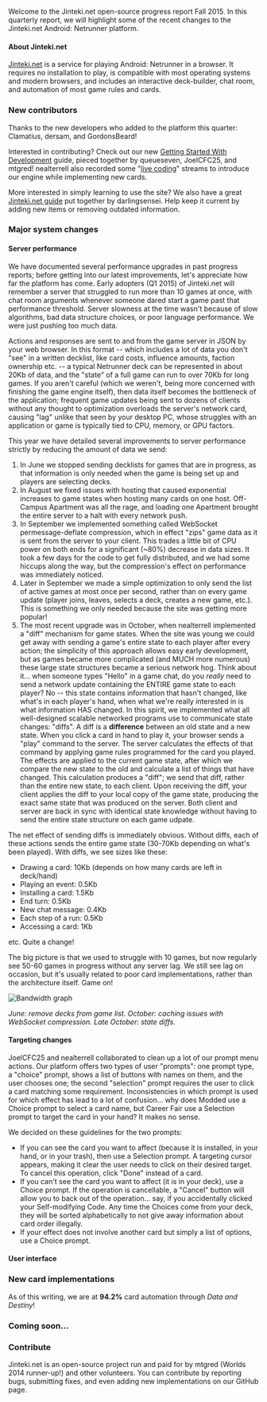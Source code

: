 Welcome to the Jinteki.net open-source progress report Fall 2015. In this quarterly report, we will highlight some of the recent changes to the Jinteki.net Android: Netrunner platform.

#### About Jinteki.net

[Jinteki.net](http://www.jinteki.net) is a service for playing Android: Netrunner in a browser. It requires no installation to play, is compatible with most operating systems and modern browsers, and includes an interactive deck-builder, chat room, and automation of most game rules and cards.

### New contributors

Thanks to the new developers who added to the platform this quarter: Clamatius, dersam, and GordonsBeard!

Interested in contributing? Check out our new [Getting Started With Development](https://github.com/mtgred/netrunner/wiki/Getting-Started-with-Development) guide, pieced together by queueseven, JoelCFC25, and mtgred! nealterrell also recorded some "[live coding](https://www.livecoding.tv/video/jintekinet-intro-tenma-line-12/)" streams to introduce our engine while implementing new cards.

More interested in simply learning to use the site? We also have a great [Jinteki.net guide](https://github.com/mtgred/netrunner/wiki/Jinteki.net-Guide) put together by darlingsensei. Help keep it current by adding new items or removing outdated information.

### Major system changes

#### Server performance

We have documented several performance upgrades in past progress reports; before getting into our latest improvements, let's appreciate how far the platform has come. Early adopters (Q1 2015) of Jinteki.net will remember a server that struggled to run more than 10 games at once, with chat room arguments whenever someone dared start a game past that performance threshold. Server slowness at the time wasn't because of slow algorithms, bad data structure choices, or poor language performance. We were just pushing too much data.

Actions and responses are sent to and from the game server in JSON by your web browser. In this format -- which includes a lot of data you don't "see" in a written decklist, like card costs, influence amounts, faction ownership etc. -- a typical Netrunner deck can be represented in about 20Kb of data, and the "state" of a full game can run to over 70Kb for long games. If you aren't careful (which we weren't, being more concerned with finishing the game engine itself), then data itself becomes the bottleneck of the application; frequent game updates being sent to dozens of clients without any thought to optimization overloads the server's network card, causing "lag" unlike that seen by your desktop PC, whose struggles with an application or game is typically tied to CPU, memory, or GPU factors.

This year we have detailed several improvements to server performance strictly by reducing the amount of data we send:

1. In June we stopped sending decklists for games that are in progress, as that information is only needed when the game is being set up and players are selecting decks.
2. In August we fixed issues with hosting that caused exponential increases to game states when hosting many cards on one host. Off-Campus Apartment was all the rage, and loading one Apartment brought the entire server to a halt with every network push.
3. In September we implemented something called WebSocket permessage-deflate compression, which in effect "zips" game data as it is sent from the server to your client. This trades a little bit of CPU power on both ends for a significant (~80%) decrease in data sizes. It took a few days for the code to get fully distributed, and we had some hiccups along the way, but the compression's effect on performance was immediately noticed.
4. Later in September we made a simple optimization to only send the list of active games at most once per second, rather than on every game update (player joins, leaves, selects a deck, creates a new game, etc.). This is something we only needed because the site was getting more popular!
5. The most recent upgrade was in October, when nealterrell implemented a "diff" mechanism for game states. When the site was young we could get away with sending a game's entire state to each player after every action; the simplicity of this approach allows easy early development, but as games became more complicated (and MUCH more numerous) these large state structures became a serious network hog.
    Think about it... when someone types "Hello" in a game chat, do you _really_ need to send a network update containing the ENTIRE game state to each player? No -- this state contains information that hasn't changed, like what's in each player's hand, when what we're really interested in is what information HAS changed. In this spirit, we implemented what all well-designed scalable networked programs use to communicate state changes: "diffs". 
    A diff is a __difference__ between an old state and a new state. When you click a card in hand to play it, your browser sends a "play" command to the server. The server calculates the effects of that command by applying game rules programmed for the card you played. The effects are applied to the current game state, after which we compare the new state to the old and calculate a list of things that have changed. This calculation produces a "diff"; we send that diff, rather than the entire new state, to each client. Upon receiving the diff, your client applies the diff to your local copy of the game state, producing the exact same state that was produced on the server. Both client and server are back in sync with identical state knowledge without having to send the entire state structure on each game udpate.

The net effect of sending diffs is immediately obvious. Without diffs, each of these actions sends the entire game state (30-70Kb depending on what's been played). With diffs, we see sizes like these:

* Drawing a card: 10Kb (depends on how many cards are left in deck/hand)
* Playing an event: 0.5Kb
* Installing a card: 1.5Kb
* End turn: 0.5Kb
* New chat message: 0.4Kb
* Each step of a run: 0.5Kb
* Accessing a card: 1Kb

etc. Quite a change!

The big picture is that we used to struggle with 10 games, but now regularly see 50-60 games in progress without any server lag. We still see lag on occasion, but it's usually related to poor card implementations, rather than the architecture itself. Game on!

![Bandwidth graph](https://files.slack.com/files-pri/T035ML9G7-F0GBZMBE2/screen_shot_2015-12-10_at_21.18.45.png)

_June: remove decks from game list. October: caching issues with WebSocket compression. Late October: state diffs._

#### Targeting changes

JoelCFC25 and nealterrell collaborated to clean up a lot of our prompt menu actions. Our platform offers two types of user "prompts": one prompt type, a "choice" prompt, shows a list of buttons with names on them, and the user chooses one; the second "selection" prompt requires the user to click a card matching some requirement. Inconsistencies in which prompt is used for which effect has lead to a lot of confusion... why does Modded use a Choice prompt to select a card name, but Career Fair use a Selection prompt to target the card in your hand? It makes no sense.

We decided on these guidelines for the two prompts:

* If you can see the card you want to affect (because it is installed, in your hand, or in your trash), then use a Selection prompt. A targeting cursor appears, making it clear the user needs to click on their desired target. To cancel this operation, click "Done" instead of a card.
* If you can't see the card you want to affect (it is in your deck), use a Choice prompt. If the operation is cancellable, a "Cancel" button will allow you to back out of the operation... say, if you accidentally clicked your Self-modifying Code. Any time the Choices come from your deck, they will be sorted alphabetically to not give away information about card order illegally.
* If your effect does not involve another card but simply a list of options, use a Choice prompt.


#### User interface

### New card implementations

As of this writing, we are at __94.2%__ card automation through _Data and Destiny_!

### Coming soon...


### Contribute

Jinteki.net is an open-source project run and paid for by mtgred (Worlds 2014 runner-up!) and other volunteers. You can contribute by reporting bugs, submitting fixes, and even adding new implementations on our GitHub page.